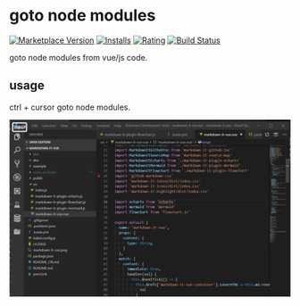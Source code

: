 # goto node modules

[![Marketplace Version](https://vsmarketplacebadge.apphb.com/version/ravenq.vscode-goto-node-modules.svg)](https://marketplace.visualstudio.com/items?itemName=ravenq.vscode-goto-node-modules) [![Installs](https://vsmarketplacebadge.apphb.com/installs/ravenq.vscode-goto-node-modules.svg)](https://marketplace.visualstudio.com/items?itemName=ravenq.vscode-goto-node-modules) [![Rating](https://vsmarketplacebadge.apphb.com/rating/ravenq.vscode-goto-node-modules.svg)](https://marketplace.visualstudio.com/items?itemName=ravenq.vscode-goto-node-modules) [![Build Status](https://travis-ci.org/ravenq/vscode-goto-node-modules.svg?branch=master)](https://travis-ci.org/ravenq/vscode-goto-node-modules)

goto node modules from vue/js code.

## usage

ctrl + cursor goto node modules.

![usage](doc/usage.gif)
